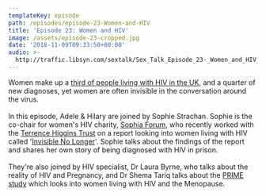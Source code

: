 ```yaml
---
templateKey: episode
path: /episodes/episode-23-Women-and-HIV
title: 'Episode 23: Women and HIV'
image: /assets/episode-23-cropped.jpg
date: '2018-11-09T09:33:50+00:00'
audio: >-
  http://traffic.libsyn.com/sextalk/Sex_Talk_Episode_23-_Women_and_HIV_Podcast.mp3
---
```

Women make up a [third of people living with HIV in the UK,](https://www.tht.org.uk/our-work/our-campaigns/women-and-hiv-invisible-no-longer) and a quarter of new diagnoses, yet women are often invisible in the conversation around the virus. \
\
In this episode, Adele & Hilary are joined by Sophie Strachan. Sophie is the co-chair for women's HIV charity, [Sophia Forum](https://sophiaforum.net/), who recently worked with the [Terrence Higgins Trust](https://www.tht.org.uk/) on a report looking into women living with HIV called '[Invisible No Longer](https://sophiaforum.net/index.php/hiv-and-women-invisible-no-longer/)'. Sophie talks about the findings of the report and shares her own story of being diagnosed with HIV in prison. \
\
They're also joined by HIV specialist, Dr Laura Byrne, who talks about the reality of HIV and Pregnancy, and Dr Shema Tariq talks about the [PRIME study](https://www.ucl.ac.uk/iph/research/sexualhealthandhiv/prime-study) which looks into women living with HIV and the Menopause.
